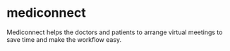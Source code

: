 # mediconnect
Mediconnect helps the doctors and patients to arrange virtual meetings to save time and make the workflow easy.
